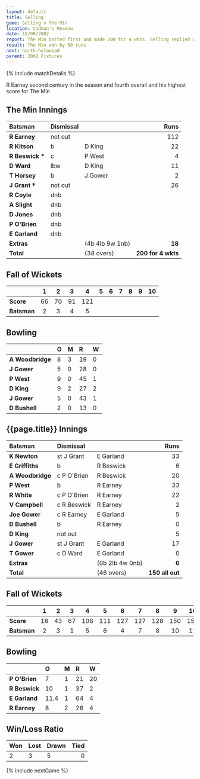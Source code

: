 ```yaml
---
layout: default
title: Selling
game: Selling v The Min
location: Cadman's Meadow
date: 18/08/2002
report: The Min batted first and made 200 for 4 wkts. Selling replied with 150 all out
result: The Min won by 50 runs
next: north-holmwood
parent: 2002 Fixtures
---
```


{% include matchDetails %}

R Earney second century in the season and fourth overall and his highest score for The Min

## The Min Innings

| Batsman | Dismissal |  | Runs |
|:---|:---|---|---:|
| **R Earney** | not out |  | 112 |
| **R Kitson** | b | D King | 22 |
| **R Beswick &#42;** | c | P West | 4 |
| **D Ward** | lbw | D King | 11 |
| **T Horsey** | b | J Gower | 2 |
| **J Grant &#8224;** | not out |  | 26 |
| **R Coyle** | dnb |  |  |
| **A Slight** | dnb |  |  |
| **D Jones** | dnb |  |  |
| **P O'Brien** | dnb |  |  |
| **E Garland** | dnb |  |  |
| **Extras** | | (4b 4lb 9w 1nb) | **18** |
| **Total** | | (38 overs) | **200 for 4 wkts** |

## Fall of Wickets

| | 1 | 2 | 3 | 4 | 5 | 6 | 7 | 8 | 9 | 10 |
|---|:---:|:---:|:---:|:---:|:---:|:---:|:---:|:---:|:---:|:---:|
| **Score** | 66 | 70 | 91 | 121 |  |  |  |  |  |  |
| **Batsman** | 2 | 3 | 4 | 5 |  |  |  |  |  |  |

## Bowling

| | O | M | R | W |
|---|:---|:---|:---|:---|
| **A Woodbridge** | 8 | 3 | 19 | 0 |
| **J Gower** | 5 | 0 | 28 | 0 |
| **P West** | 9 | 0 | 45 | 1 |
| **D King** | 9 | 2 | 27 | 2 |
| **J Gower** | 5 | 0 | 43 | 1 |
| **D Bushell** | 2 | 0 | 13 | 0 |

## {{page.title}} Innings

| Batsman | Dismissal |  | Runs |
|:---|:---|---|---:|
| **K Newton** | st J Grant | E Garland | 33 |
| **E Griffiths** | b | R Beswick | 6 |
| **A Woodbridge** | c P O'Brien | R Beswick | 20 |
| **P West** | b | R Earney | 33 |
| **R White** | c P O'Brien | R Earney | 22 |
| **V Campbell** | c R Beswick | R Earney  | 2 |
| **Joe Gower** | c R Earney | E Garland | 5 |
| **D Bushell** | b | R Earney | 0 |
| **D King** | not out |  | 5 |
| **J Gower** | st J Grant | E Garland | 17 |
| **T Gower** | c D Ward | E Garland | 0 |
| **Extras** | | (0b 2lb 4w 0nb) | **6** |
| **Total** | | (46 overs) | **150 all out** |

## Fall of Wickets

| | 1 | 2 | 3 | 4 | 5 | 6 | 7 | 8 | 9 | 10 |
|---|:---:|:---:|:---:|:---:|:---:|:---:|:---:|:---:|:---:|:---:|
| **Score** | 18 | 43 | 67 | 108 | 111 | 127 | 127 | 128 | 150 | 150 |
| **Batsman** | 2 | 3 | 1 | 5 | 6 | 4 | 7 | 8 | 10 | 11 |

## Bowling

| | O | M | R | W |
|---|:---|:---|:---|:---|
| **P O'Brien** | 7 | 1 | 21 | 20 |
| **R Beswick** | 10 | 1 | 37 | 2 |
| **E Garland** | 11.4 | 1 | 64 | 4 |
| **R Earney** | 8 | 2 | 26 | 4 |

## Win/Loss Ratio

| Won | Lost | Drawn | Tied |
|:---|:---|:---|---:|
| 2 | 3 | 5 | 0 |

{% include nextGame %}
